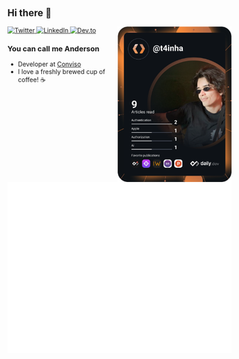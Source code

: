 ## Hi there 👋

<div align="left">

  <a href="https://twitter.com/t4inha">
    <img 
      src="https://img.shields.io/twitter/follow/t4inha?style=social&label=twitter"
      alt="Twitter" 
      />
  </a>
  
  <a href="https://www.linkedin.com/in/andersonbosa/">
    <img
      src="https://img.shields.io/static/v1?logo=linkedin&style=social&label=LinkedIn&message=%20"
      alt="LinkedIn"
    />
  </a>
  
  <a href="https://dev.to/t4inha/">
    <img
      src="https://img.shields.io/static/v1?logo=dev.to&style=social&label=Dev.to&message=%20"
      alt="Dev.to"
    />
  </a>


  <a href="https://api.daily.dev/get?r=andersonbosa" target="_blank">
    <img
      width="256"
      align="right"
      src="https://raw.githubusercontent.com/andersonbosa/andersonbosa/devcard/devcard.svg"
    />
  </a>
</div>

### You can call me Anderson

- Developer at [Conviso](https://www.convisoappsec.com/)
- I love a freshly brewed cup of coffee! :coffee:

![Metrics](./github-metrics.svg)

<!--
![Notable contributions](https://raw.githubusercontent.com/andersonbosa/andersonbosa/github-metrics/notable.svg)
![Achievements](https://raw.githubusercontent.com/andersonbosa/andersonbosa/github-metrics/achievements.svg)


[![@andersonbosa's Holopin board](https://holopin.io/api/user/board?user=andersonbosa)](https://holopin.io/@andersonbosa)
-->
